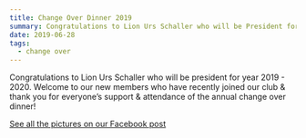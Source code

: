 ```yaml
---
title: Change Over Dinner 2019
summary: Congratulations to Lion Urs Schaller who will be President for this year 
date: 2019-06-28
tags:
  - change over  
---
```

Congratulations to Lion Urs Schaller who will be president for year 2019 - 2020. Welcome to our new members who have recently joined our club & thank you for everyone’s support & attendance of the annual change over dinner!

<a href="https://www.facebook.com/permalink.php?story_fbid=1316309188537110&id=139820459519328" target="_blank">See all the pictures on our Facebook post</a>